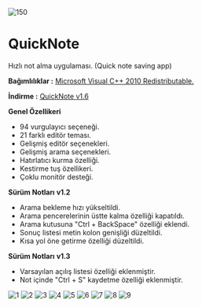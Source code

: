 ![150](https://github.com/1KOD/QuickNote/assets/14098860/df06b93e-0787-4fd5-b22a-7781bf70e86f)
# QuickNote
Hızlı not alma uygulaması. (Quick note saving app)

**Bağımlılıklar :**
[Microsoft Visual C++ 2010 Redistributable.](https://www.microsoft.com/en-US/download/details.aspx?id=26999 "Microsoft Visual C++ 2010 Redistributable.")

**İndirme :** 
[QuickNote v1.6](https://github.com/1KOD/QuickNote/releases/tag/Latest
"QuickNote v1.6")

**Genel Özellikeri**
- 94 vurgulayıcı seçeneği.
- 21 farklı editör teması.
- Gelişmiş editör seçenekleri.
- Gelişmiş arama seçenekleri.
- Hatırlatıcı kurma özelliği.
- Kestirme tuş özellikeri.
- Çoklu monitör desteği.

**Sürüm Notları**
**v1.2**
- Arama bekleme hızı yükseltildi.
- Arama pencerelerinin üstte kalma özelliği kapatıldı.
- Arama kutusuna "Ctrl + BackSpace" özelliği eklendi.
- Sonuç listesi metin kolon genişliği düzeltildi.
- Kısa yol öne getirme özelliği düzeltildi.

**Sürüm Notları**
**v1.3**
- Varsayılan açılış listesi özelliği eklenmiştir.
- Not içinde "Ctrl + S" kaydetme özelliği eklenmiştir.

![1](https://github.com/1KOD/QuickNote/assets/14098860/c92af23a-4edf-4d5f-b315-606709b017e1)
![2](https://github.com/1KOD/QuickNote/assets/14098860/5d8f10fc-4921-42d0-8ed4-b6faff383aab)
![3](https://github.com/1KOD/QuickNote/assets/14098860/1d926176-2f49-4585-a406-6b1cbc518466)
![4](https://github.com/1KOD/QuickNote/assets/14098860/ea7f216a-e2f8-47a5-b5b5-2246ca249878)
![5](https://github.com/1KOD/QuickNote/assets/14098860/b63fad00-2fdc-4516-b223-5b6c83cdc131)
![6](https://github.com/1KOD/QuickNote/assets/14098860/1e0e43d0-e9ac-4ecd-8a9d-7318588c4978)
![7](https://github.com/1KOD/QuickNote/assets/14098860/be0cb74a-7d8e-4f30-b38a-2aab81a375e5)
![8](https://github.com/1KOD/QuickNote/assets/14098860/877ebb24-41ab-4a8e-bb37-98c8321f29bc)
![9](https://github.com/1KOD/QuickNote/assets/14098860/c2b494d9-7e60-457c-85ea-5526595168dd)
